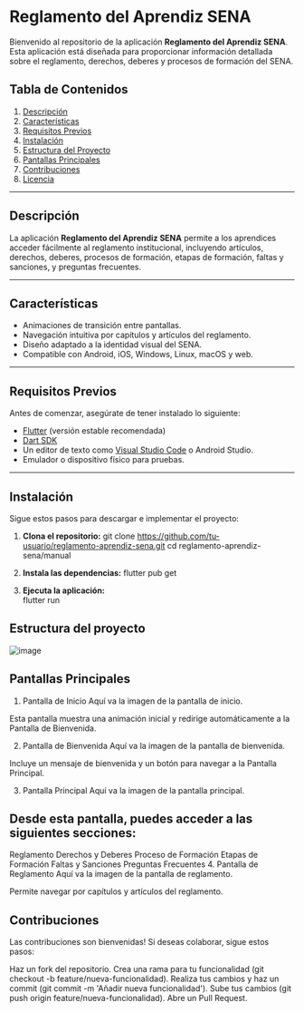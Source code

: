 # Reglamento del Aprendiz SENA

Bienvenido al repositorio de la aplicación **Reglamento del Aprendiz SENA**. Esta aplicación está diseñada para proporcionar información detallada sobre el reglamento, derechos, deberes y procesos de formación del SENA.

## Tabla de Contenidos

1. [Descripción](#descripción)
2. [Características](#características)
3. [Requisitos Previos](#requisitos-previos)
4. [Instalación](#instalación)
5. [Estructura del Proyecto](#estructura-del-proyecto)
6. [Pantallas Principales](#pantallas-principales)
7. [Contribuciones](#contribuciones)
8. [Licencia](#licencia)

---

## Descripción

La aplicación **Reglamento del Aprendiz SENA** permite a los aprendices acceder fácilmente al reglamento institucional, incluyendo artículos, derechos, deberes, procesos de formación, etapas de formación, faltas y sanciones, y preguntas frecuentes.

---

## Características

- Animaciones de transición entre pantallas.
- Navegación intuitiva por capítulos y artículos del reglamento.
- Diseño adaptado a la identidad visual del SENA.
- Compatible con Android, iOS, Windows, Linux, macOS y web.

---

## Requisitos Previos

Antes de comenzar, asegúrate de tener instalado lo siguiente:

- [Flutter](https://flutter.dev/docs/get-started/install) (versión estable recomendada)
- [Dart SDK](https://dart.dev/get-dart)
- Un editor de texto como [Visual Studio Code](https://code.visualstudio.com/) o Android Studio.
- Emulador o dispositivo físico para pruebas.

---

## Instalación

Sigue estos pasos para descargar e implementar el proyecto:

1. **Clona el repositorio:**
   git clone https://github.com/tu-usuario/reglamento-aprendiz-sena.git
   cd reglamento-aprendiz-sena/manual

2. **Instala las dependencias:**
   flutter pub get
   
3. **Ejecuta la aplicación:**   
   flutter run

## Estructura del proyecto
![image](https://github.com/user-attachments/assets/97ac9011-2e93-4fe2-a32e-0381d22d4e8b)

## Pantallas Principales
1. Pantalla de Inicio
Aquí va la imagen de la pantalla de inicio.

Esta pantalla muestra una animación inicial y redirige automáticamente a la Pantalla de Bienvenida.

2. Pantalla de Bienvenida
Aquí va la imagen de la pantalla de bienvenida.

Incluye un mensaje de bienvenida y un botón para navegar a la Pantalla Principal.

3. Pantalla Principal
Aquí va la imagen de la pantalla principal.

## Desde esta pantalla, puedes acceder a las siguientes secciones:

Reglamento
Derechos y Deberes
Proceso de Formación
Etapas de Formación
Faltas y Sanciones
Preguntas Frecuentes
4. Pantalla de Reglamento
Aquí va la imagen de la pantalla de reglamento.

Permite navegar por capítulos y artículos del reglamento.

## Contribuciones
Las contribuciones son bienvenidas! Si deseas colaborar, sigue estos pasos:

Haz un fork del repositorio.
Crea una rama para tu funcionalidad (git checkout -b feature/nueva-funcionalidad).
Realiza tus cambios y haz un commit (git commit -m 'Añadir nueva funcionalidad').
Sube tus cambios (git push origin feature/nueva-funcionalidad).
Abre un Pull Request.
